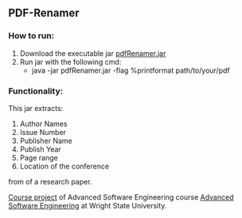 ## PDF-Renamer

### How to run:

<ol>
<li> Download the executable jar <a href="https://github.com/md-k-sarker/PDF-Renamer/releases/download/v1.1.0/pdfRenamer.jar" title="PDF Renamer"> pdfRenamer.jar </a> </li>

<li> Run jar with the following cmd: 
<ul>
<li>java -jar pdfRenamer.jar -flag %printformat path/to/your/pdf </li>
</ul>
</ol>


### Functionality:

This jar extracts:
<ol>
 <li>Author Names </li>
  <li>Issue Number </li>
 <li>Publisher Name </li>
  <li>Publish Year </li>
   <li>Page range </li>
  <li>Location of the conference </li>
 </ol>
from of a research paper. 



<a href="http://cecs.wright.edu/~pmateti/Courses/7140/Projects/7140-2017-spring-project.html" title="Course project">Course project</a> of Advanced Software Engineering course <a href="http://cecs.wright.edu/~pmateti/Courses/7140/Top/index.html" title="Advanced Software Engineering"> Advanced Software Engineering</a> at Wright State University.





